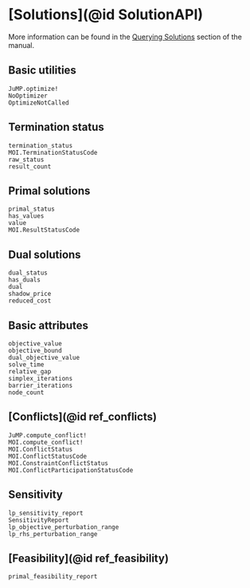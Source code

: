# [Solutions](@id SolutionAPI)

More information can be found in the [Querying Solutions](@ref) section of the
manual.


## Basic utilities

```@docs
JuMP.optimize!
NoOptimizer
OptimizeNotCalled
```

## Termination status

```@docs
termination_status
MOI.TerminationStatusCode
raw_status
result_count
```

## Primal solutions

```@docs
primal_status
has_values
value
MOI.ResultStatusCode
```

## Dual solutions

```@docs
dual_status
has_duals
dual
shadow_price
reduced_cost
```

## Basic attributes

```@docs
objective_value
objective_bound
dual_objective_value
solve_time
relative_gap
simplex_iterations
barrier_iterations
node_count
```

## [Conflicts](@id ref_conflicts)

```@docs
JuMP.compute_conflict!
MOI.compute_conflict!
MOI.ConflictStatus
MOI.ConflictStatusCode
MOI.ConstraintConflictStatus
MOI.ConflictParticipationStatusCode
```

## Sensitivity

```@docs
lp_sensitivity_report
SensitivityReport
lp_objective_perturbation_range
lp_rhs_perturbation_range
```

## [Feasibility](@id ref_feasibility)

```@docs
primal_feasibility_report
```
